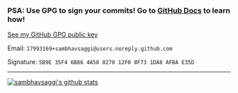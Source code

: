 ### PSA: Use GPG to sign your commits! Go to [GitHub Docs](https://docs.github.com/en/free-pro-team@latest/github/authenticating-to-github/signing-commits) to learn how!

[See my GitHub GPG public key](https://raw.githubusercontent.com/sambhavsaggi/sambhavsaggi/master/17993169%2Bsambhavsaggi%40users.noreply.github.com.gpg)

Email: `17993169+sambhavsaggi@users.noreply.github.com`

Signature: `5B9E 35F4 6B86 4A58 0270 12F0 8F73 1DA8 AFBA E35D`

---

[![sambhavsaggi's github stats](https://github-readme-stats.vercel.app/api?username=sambhavsaggi&theme=dark&show_icons=true)](https://github.com/sambhavsaggi)
